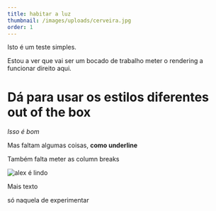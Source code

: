 ```yaml
---
title: habitar a luz
thumbnail: /images/uploads/cerveira.jpg
order: 1
---
```

Isto é um teste simples.

Estou a ver que vai ser um bocado de trabalho meter o rendering a funcionar direito aqui.

# Dá para usar os estilos diferentes out of the box

*Isso é bom*

Mas faltam algumas coisas, **como underline**

Também falta meter as column breaks

![alex é lindo](/images/uploads/alex-compressed.jpeg "Alex")

Mais texto

só naquela de experimentar
